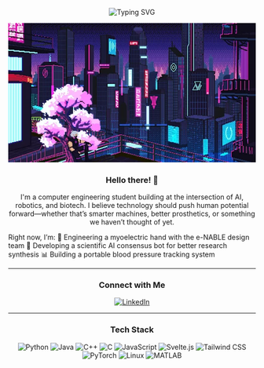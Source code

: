<!-- Animated Heading -->
<p align="center">
  <img src="https://readme-typing-svg.demolab.com?font=Fira+Code&size=30&pause=1000&color=FFA500&center=true&vCenter=true&width=600&lines=Welcome+to+My+Profile;Systems+Architect;Computational+Engineer; Biotech+Integrator" alt="Typing SVG" pause=500 duration=100 />
</p>

<!-- Banner GIF -->
<p align="center">
  <img 
    src="hero.gif" 
    alt="Banner GIF" 
    width="800"
  />
</p>

<h3 align="center">Hello there! 👋</h3>
<p align="center">
I'm a computer engineering student building at the intersection of AI, robotics, and biotech.
I believe technology should push human potential forward—whether that’s smarter machines, better prosthetics, or something we haven’t thought of yet.

Right now, I’m:
🦾 Engineering a myoelectric hand with the e-NABLE design team
🧠 Developing a scientific AI consensus bot for better research synthesis
📊 Building a portable blood pressure tracking system
</p>

---

<!-- Social Media Links -->
<h3 align="center">Connect with Me</h3>
<p align="center">
  <!-- LinkedIn -->
  <a href="https://www.linkedin.com/in/yassin-lahrime" target="_blank">
    <img src="https://img.shields.io/badge/LinkedIn-%230077B5.svg?&style=for-the-badge&logo=linkedin&logoColor=white" alt="LinkedIn"/>
  </a>
  <!-- portfolio might go here later -->
</p>

---

<!-- Tech Stack -->
<h3 align="center">Tech Stack</h3>
<p align="center">
  <!-- Programming Languages -->
  <img src="https://img.shields.io/badge/-Python-3776AB?style=for-the-badge&logo=python&logoColor=white" alt="Python"/>
  <img src="https://img.shields.io/badge/-Java-007396?style=for-the-badge&logo=java&logoColor=white" alt="Java"/>
  <img src="https://img.shields.io/badge/-C++-00599C?style=for-the-badge&logo=c%2B%2B&logoColor=white" alt="C++"/>
  <img src="https://img.shields.io/badge/-C-00599C?style=for-the-badge&logo=c&logoColor=white" alt="C"/>
  <img src="https://img.shields.io/badge/-JavaScript-F7DF1E?style=for-the-badge&logo=javascript&logoColor=black" alt="JavaScript"/>

  
  <!-- Frameworks & Libraries -->
  <img src="https://img.shields.io/badge/-Svelte-FF3E00?style=for-the-badge&logo=svelte&logoColor=white" alt="Svelte.js"/>
  <img src="https://img.shields.io/badge/-Tailwind%20CSS-06B6D4?style=for-the-badge&logo=tailwind-css&logoColor=white" alt="Tailwind CSS"/>
  <img src="https://img.shields.io/badge/-Pytorch-EE4C2C?style=for-the-badge&logo=pytorch&logoColor=white" alt="PyTorch"/>
  
  <!-- Tools & Platforms -->
  <img src="https://img.shields.io/badge/-Linux-FCC624?style=for-the-badge&logo=linux&logoColor=black" alt="Linux"/>
  <img src="https://img.shields.io/badge/-MATLAB-0076A8?style=for-the-badge&logo=mathworks&logoColor=white" alt="MATLAB"/>




</p>
